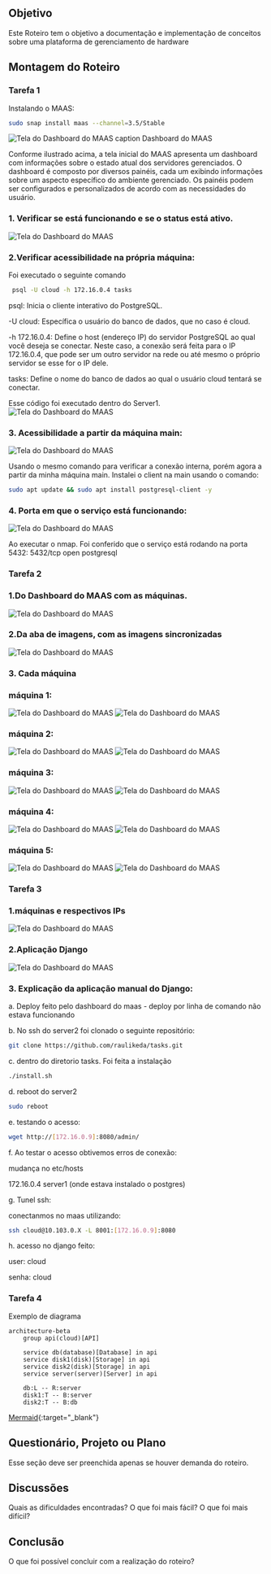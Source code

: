 ## Objetivo

Este Roteiro tem o objetivo a documentação e implementação de conceitos sobre uma plataforma de gerenciamento de hardware

## Montagem do Roteiro



### Tarefa 1

Instalando o MAAS:

<!-- termynal -->

``` bash
sudo snap install maas --channel=3.5/Stable
```

![Tela do Dashboard do MAAS](./maas.png)
 caption
Dashboard do MAAS


Conforme ilustrado acima, a tela inicial do MAAS apresenta um dashboard com informações sobre o estado atual dos servidores gerenciados. O dashboard é composto por diversos painéis, cada um exibindo informações sobre um aspecto específico do ambiente gerenciado. Os painéis podem ser configurados e personalizados de acordo com as necessidades do usuário.

### 1. Verificar se está funcionando e se o status está ativo.

![Tela do Dashboard do MAAS](./1.png)


### 2.Verificar acessibilidade na própria máquina: 

Foi executado o seguinte comando 
``` bash
 psql -U cloud -h 172.16.0.4 tasks
```
psql: Inicia o cliente interativo do PostgreSQL.

-U cloud: Específica o usuário do banco de dados, que no caso é cloud.

-h 172.16.0.4: Define o host (endereço IP) do servidor PostgreSQL ao qual você deseja se conectar. Neste caso, a conexão será feita para o IP 172.16.0.4, que pode ser um outro servidor na rede ou até mesmo o próprio servidor se esse for o IP dele.

tasks: Define o nome do banco de dados ao qual o usuário cloud tentará se conectar.

Esse código foi executado dentro do Server1.
![Tela do Dashboard do MAAS](./2.png)


### 3. Acessibilidade a partir da máquina main: 
![Tela do Dashboard do MAAS](./3.png)
 
Usando o mesmo comando para verificar a conexão interna, porém agora a partir da minha máquina main. 
Instalei o client na main usando o comando:
``` bash
sudo apt update && sudo apt install postgresql-client -y
```

### 4. Porta em que o serviço está funcionando:
![Tela do Dashboard do MAAS](./4.png)
 
Ao executar o nmap. Foi conferido que o serviço está rodando na porta 5432:
5432/tcp open postgresql


### Tarefa 2

### 1.Do Dashboard do **MAAS** com as máquinas.
![Tela do Dashboard do MAAS](./5.png)

### 2.Da aba de imagens, com as imagens sincronizadas
![Tela do Dashboard do MAAS](./6.png)

### 3. Cada máquina
### máquina 1:
![Tela do Dashboard do MAAS](./7.png)
![Tela do Dashboard do MAAS](./8.png)

### máquina 2:
![Tela do Dashboard do MAAS](./9.png)
![Tela do Dashboard do MAAS](./10.png)

### máquina 3:
![Tela do Dashboard do MAAS](./11.png)
![Tela do Dashboard do MAAS](./12.png)

### máquina 4:
![Tela do Dashboard do MAAS](./13.png)
![Tela do Dashboard do MAAS](./14.png)

### máquina 5:
![Tela do Dashboard do MAAS](./15.png)
![Tela do Dashboard do MAAS](./16.png)  

### Tarefa 3

### 1.máquinas e respectivos IPs
![Tela do Dashboard do MAAS](./17.png)  

### 2.Aplicação Django
![Tela do Dashboard do MAAS](./18.png)  

### 3. Explicação da aplicação manual do Django:
 
a. Deploy feito pelo dashboard do maas - deploy por linha de comando não estava funcionando

b. No ssh do server2 foi clonado o seguinte repositório: 
``` bash
git clone https://github.com/raulikeda/tasks.git
```
c. dentro do diretorio tasks. Foi feita a instalação
``` bash
./install.sh 
```
d. reboot do server2
``` bash
sudo reboot
```
e. testando o acesso:
``` bash
wget http://[172.16.0.9]:8080/admin/
```
f. Ao testar o acesso obtivemos erros de conexão:

mudança no etc/hosts

172.16.0.4 server1 (onde estava instalado o postgres)

g. Tunel ssh:

conectanmos no maas utilizando: 
``` bash
ssh cloud@10.103.0.X -L 8001:[172.16.0.9]:8080
```
h. acesso no django feito: 

user: cloud

senha: cloud

### Tarefa 4

Exemplo de diagrama

```mermaid
architecture-beta
    group api(cloud)[API]

    service db(database)[Database] in api
    service disk1(disk)[Storage] in api
    service disk2(disk)[Storage] in api
    service server(server)[Server] in api

    db:L -- R:server
    disk1:T -- B:server
    disk2:T -- B:db
```

[Mermaid](https://mermaid.js.org/syntax/architecture.html){:target="_blank"}

## Questionário, Projeto ou Plano

Esse seção deve ser preenchida apenas se houver demanda do roteiro.

## Discussões

Quais as dificuldades encontradas? O que foi mais fácil? O que foi mais difícil?

## Conclusão

O que foi possível concluir com a realização do roteiro?
